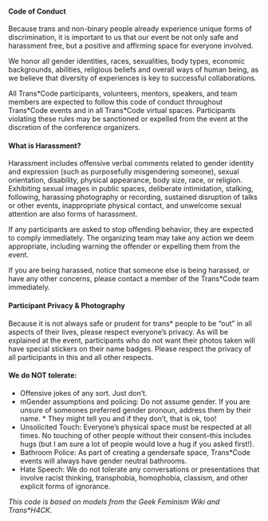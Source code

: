#### Code of Conduct

Because trans and non-binary people already experience unique forms of discrimination, it is important to us that our event be not only safe and harassment free, but a positive and affirming space for everyone involved.

We honor all gender identities, races, sexualities, body types, economic backgrounds, abilities, religious beliefs and overall ways of human being, as we believe that diversity of experiences is key to successful collaborations.

All Trans\*Code participants, volunteers, mentors, speakers, and team members are expected to follow this code of conduct throughout Trans\*Code events and in all Trans*Code virtual spaces. Participants violating these rules may be sanctioned or expelled from the event at the discretion of the conference organizers.

#### What is Harassment?

Harassment includes offensive verbal comments related to gender identity and expression (such as purposefully misgendering someone), sexual orientation, disability, physical appearance, body size, race, or religion. Exhibiting sexual images in public spaces, deliberate intimidation, stalking, following, harassing photography or recording, sustained disruption of talks or other events, inappropriate physical contact, and unwelcome sexual attention are also forms of harassment.

If any participants are asked to stop offending behavior, they are expected to comply immediately. The organizing team may take any action we deem appropriate, including warning the offender or expelling them from the event.

If you are being harassed, notice that someone else is being harassed, or have any other concerns, please contact a member of the Trans*Code team immediately.

#### Participant Privacy & Photography

Because it is not always safe or prudent for trans* people to be “out” in all aspects of their lives, please respect everyone’s privacy. As will be explained at the event, participants who do not want their photos taken will have special stickers on their name badges. Please respect  the privacy of all participants in this and all other respects.

#### We do NOT tolerate:

* Offensive jokes of any sort. Just don’t.
* mGender assumptions and policing: Do not assume gender. If you are unsure of someones preferred gender pronoun, address them by their name. * They might tell you and if they don’t, that is ok, too!
* Unsolicited Touch: Everyone’s physical space must be respected at all times. No touching of other people without their consent–this includes hugs (but I am sure a lot of people would love a hug if you asked first!).
* Bathroom Police: As part of creating a gendersafe space, Trans*Code events will always have gender neutral bathrooms.
* Hate Speech: We do not tolerate any conversations or presentations that involve racist thinking, transphobia, homophobia, classism, and other explicit forms of ignorance.

_This code is based on models from the Geek Feminism Wiki and Trans*H4CK._
